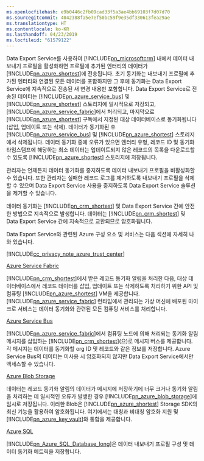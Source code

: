 ```yaml
---
ms.openlocfilehash: e9b0446c2fb09cad33f5a3ae4bb69103f7d07d70
ms.sourcegitcommit: 4042388fa5e7ef50bc59f9e35df330613fea29ae
ms.translationtype: HT
ms.contentlocale: ko-KR
ms.lasthandoff: 04/23/2019
ms.locfileid: "61579122"
---
```

Data Export Service를 사용하여 [!INCLUDE[pn_microsoftcrm](pn-microsoftcrm.md)] 내에서 데이터 내보내기 프로필을 활성화하면 프로필에 추가된 엔터티의 데이터가 [!INCLUDE[pn_azure_shortest](pn-azure-shortest.md)]에 전송됩니다. 초기 동기화는 내보내기 프로필에 추가된 엔터티와 연결된 모든 데이터를 포함하지만 그 후에 동기화는 Data Export Service에 지속적으로 전송된 새 변경 내용만 포함합니다. Data Export Service로 전송된 데이터는 [!INCLUDE[pn_azure_service_bus](pn_azure_service_bus.md)] 및 [!INCLUDE[pn_azure_shortest](pn-azure-shortest.md)] 스토리지에 일시적으로 저장되고, [!INCLUDE[pn_azure_service_fabric](pn_azure_service_fabric.md)]에서 처리되고, 마지막으로 [!INCLUDE[pn_azure_shortest](pn-azure-shortest.md)] 구독에서 지정된 대상 데이터베이스로 동기화됩니다(삽입, 업데이트 또는 삭제). 데이터가 동기화된 후 [!INCLUDE[pn_azure_service_bus](pn_azure_service_bus.md)] 및 [!INCLUDE[pn_azure_shortest](pn-azure-shortest.md)] 스토리지에서 삭제됩니다. 데이터 동기화 중에 오류가 있으면 엔터티 유형, 레코드 ID 및 동기화 타임스탬프에 해당하는 최소 데이터는 업데이트되지 않은 레코드의 목록을 다운로드할 수 있도록 [!INCLUDE[pn_azure_shortest](pn-azure-shortest.md)] 스토리지에 저장됩니다.  
  
 관리자는 언제든지 데이터 동기화를 중지하도록 데이터 내보내기 프로필을 비활성화할 수 있습니다. 또한 관리자는 실패한 레코드 로그를 제거하도록 내보내기 프로필을 삭제할 수 있으며 Data Export Service 사용을 중지하도록 Data Export Service 솔루션을 제거할 수 있습니다.  
  
 데이터 동기화는 [!INCLUDE[pn_crm_shortest](pn-crm-shortest.md)] 및 Data Export Service 간에 안전한 방법으로 지속적으로 발생합니다. 데이터는 [!INCLUDE[pn_crm_shortest](pn-crm-shortest.md)] 및 Data Export Service 간에 지속적으로 교환되므로 암호화됩니다.  
  
 Data Export Service와 관련된 Azure 구성 요소 및 서비스는 다음 섹션에 자세히 나와 있습니다.  
  
 [!INCLUDE[cc_privacy_note_azure_trust_center](cc_privacy_note_azure_trust_center.md)]  
  
 [Azure Service Fabric](https://azure.microsoft.com/services/service-fabric/)  
  
 [!INCLUDE[pn_crm_shortest](pn-crm-shortest.md)]에서 받은 레코드 동기화 알림을 처리한 다음, 대상 데이터베이스에서 레코드 데이터를 삽입, 업데이트 또는 삭제하도록 처리하기 위한 API 및 컴퓨팅 [!INCLUDE[pn_azure_shortest](pn-azure-shortest.md)] VM을 제공합니다. [!INCLUDE[pn_azure_service_fabric](pn_azure_service_fabric.md)] 런타임에서 관리되는 가상 머신에 배포된 마이크로 서비스는 데이터 동기화와 관련된 모든 컴퓨팅 서비스를 처리합니다.  
  
 [Azure Service Bus](https://azure.microsoft.com/services/service-bus/)  
  
 [!INCLUDE[pn_azure_service_fabric](pn_azure_service_fabric.md)]에서 컴퓨팅 노드에 의해 처리되는 동기화 알림 메시지를 삽입하는 [!INCLUDE[pn_crm_shortest](pn-crm-shortest.md)](으)로 메시지 버스를 제공합니다. 각 메시지는 데이터를 동기화할 org ID 및 레코드와 같은 정보를 저장합니다. Azure Service Bus의 데이터는 미사용 시 암호화되지 않지만 Data Export Service에서만 액세스할 수 있습니다.  
  
 [Azure Blob Storage](https://azure.microsoft.com/services/storage/)  
  
 데이터는 레코드 동기화 알림의 데이터가 메시지에 저장하기에 너무 크거나 동기화 알림을 처리하는 데 일시적인 오류가 발생한 경우 [!INCLUDE[pn_azure_blob_storage](pn_azure_blob_storage.md)]에 임시로 저장됩니다. 이러한 Blob은 [!INCLUDE[pn_azure_shortest](pn-azure-shortest.md)] Storage SDK의 최신 기능을 활용하여 암호화됩니다. 여기에서는 대칭과 비대칭 암호화 지원 및 [!INCLUDE[pn_azure_key_vault](pn-azure-key-vault.md)]와 통합을 제공합니다.  
  
 [Azure SQL](https://azure.microsoft.com/services/sql-database/)  
  
 [!INCLUDE[pn_Azure_SQL_Database_long](pn-azure-sql-database-long.md)]은 데이터 내보내기 프로필 구성 및 데이터 동기화 메트릭을 저장합니다.